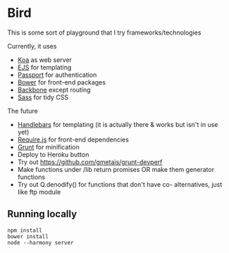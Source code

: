 Bird
===

This is some sort of playground that I try frameworks/technologies

Currently, it uses
- [Koa] as web server
- [EJS] for templating
- [Passport] for authentication
- [Bower] for front-end packages
- [Backbone] except routing
- [Sass] for tidy CSS

The future
- [Handlebars] for templating (it is actually there & works but isn't in use yet)
- [Require.js] for front-end dependencies
- [Grunt] for minification
- Deploy to Heroku button
- Try out https://github.com/gmetais/grunt-devperf
- Make functions under /lib return promises OR make them generator functions
- Try out Q.denodify() for functions that don't have co- alternatives, just like ftp module

## Running locally
```
npm install
bower install
node --harmony server
```

[Koa]:http://koajs.com/
[EJS]:http://embeddedjs.com/
[Passport]:http://passportjs.org/
[Bower]:http://bower.io/
[Backbone]:http://backbonejs.org/
[Handlebars]:http://handlebarsjs.com/
[Require.js]:http://requirejs.org/
[Grunt]:http://gruntjs.com/
[Sass]:http://sass-lang.com/
